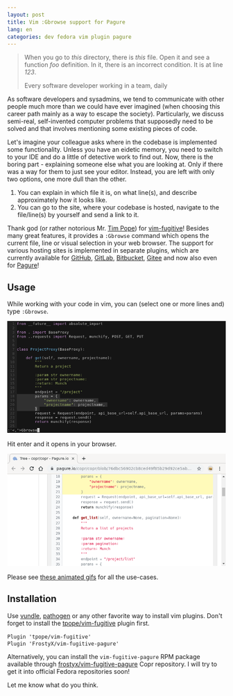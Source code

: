 ```yaml
---
layout: post
title: Vim :Gbrowse support for Pagure
lang: en
categories: dev fedora vim plugin pagure
---
```


<blockquote class="blockquote">
  <p class="mb-0">When you go to <i>this</i> directory, there is <i>this</i> file. Open it and see a function
  <i>foo</i> definition. In it, there is an incorrect condition. It is at line <i>123</i>.</p>
  <footer class="blockquote-footer">Every software developer working in a team, daily</footer>
</blockquote>

As software developers and sysadmins, we tend to communicate with other people much more than we could have ever
imagined (when choosing this career path mainly as a way to escape the society). Particularly, we discuss semi-real,
self-invented computer problems that supposedly need to be solved and that involves mentioning some existing pieces of
code.

Let's imagine your colleague asks where in the codebase is implemented some functionality. Unless you have an eidetic
memory, you need to switch to your IDE and do a little of detective work to find out. Now, there is the boring part -
explaining someone else what you are looking at. Only if there was a way for them to just see your editor.
Instead, you are left with only two options, one more dull than the other.

1. You can explain in which file it is, on what line(s), and describe approximately how it looks like.
2. You can go to the site, where your codebase is hosted, navigate to the file/line(s) by yourself and send a link to it.


Thank god (or rather notorious Mr. [Tim Pope][tpope]) for [vim-fugitive][vim-fugitive]! Besides many great features,
it provides a `:Gbrowse` command which opens the current file, line or visual selection in your web browser.
The support for various hosting sites is implemented in separate plugins, which are currently available for
[GitHub][github], [GitLab][gitlab], [Bitbucket][bitbucket], [Gitee][gitee] and now also even for [Pagure][pagure]!


## Usage

While working with your code in vim, you can (select one or more lines and) type `:Gbrowse`.

<div class="text-center img">
  <a href="/files/img/gbrowse-vim.png" title=":Gbrowse in vim">
    <img src="/files/img/gbrowse-vim.png" alt="" />
  </a>
</div>


Hit enter and it opens in your browser.

<div class="text-center img">
  <a href="/files/img/gbrowse-chromium.png" title=":Gbrowse in vim">
    <img src="/files/img/gbrowse-chromium.png" alt="" />
  </a>
</div>

Please see [these animated gifs][gifs] for all the use-cases.


## Installation

Use [vundle][vundle], [pathogen][pathogen] or any other favorite way to install vim plugins. Don't forget to install
the [tpope/vim-fugitive][vim-fugitive] plugin first.

    Plugin 'tpope/vim-fugitive'
    Plugin 'FrostyX/vim-fugitive-pagure'

Alternatively, you can install the `vim-fugitive-pagure` RPM package available through
[frostyx/vim-fugitive-pagure][copr] Copr repository. I will try to get it into official Fedora repositories soon!


Let me know what do you think.



[tpope]: https://github.com/tpope
[vim-fugitive]: https://github.com/tpope/vim-fugitive
[github]: https://github.com/tpope/vim-rhubarb
[gitlab]: https://github.com/shumphrey/fugitive-gitlab.vim
[bitbucket]: https://github.com/tommcdo/vim-fubitive
[gitee]: https://github.com/linuxsuren/fugitive-gitee.vim
[pagure]: https://github.com/FrostyX/vim-fugitive-pagure
[gifs]: https://github.com/FrostyX/vim-fugitive-pagure#gbrowse-in-action
[vundle]: https://github.com/VundleVim/Vundle.vim
[pathogen]: https://github.com/tpope/vim-pathogen
[copr]: https://copr.fedorainfracloud.org/coprs/frostyx/vim-fugitive-pagure/
